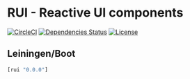 RUI - Reactive UI components
============================

[![CircleCI](https://circleci.com/gh/druids/rui.svg?style=svg)](https://circleci.com/gh/druids/rui)
[![Dependencies Status](https://jarkeeper.com/druids/rui/status.png)](https://jarkeeper.com/druids/rui)
[![License](https://img.shields.io/badge/MIT-Clause-blue.svg)](https://opensource.org/licenses/MIT)


Leiningen/Boot
--------------

```clojure
[rui "0.0.0"]
```
